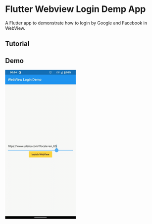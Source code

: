 # Flutter Webview Login Demp App

A Flutter app to demonstrate how to login by Google and Facebook in WebView.

## Tutorial


## Demo

![](images/flutter-webview-login-demo.gif)

